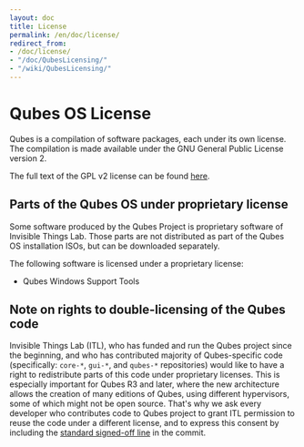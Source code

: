 ```yaml
---
layout: doc
title: License
permalink: /en/doc/license/
redirect_from:
- /doc/license/
- "/doc/QubesLicensing/"
- "/wiki/QubesLicensing/"
---
```


Qubes OS License
================

Qubes is a compilation of software packages, each under its own license. The compilation is made available under the GNU General Public License version 2.

The full text of the GPL v2 license can be found [here](http://www.gnu.org/licenses/gpl-2.0.html).

Parts of the Qubes OS under proprietary license
-----------------------------------------------

Some software produced by the Qubes Project is proprietary software of Invisible Things Lab. Those parts are not distributed as part of the Qubes OS installation ISOs, but can be downloaded separately.

The following software is licensed under a proprietary license:

-   Qubes Windows Support Tools

Note on rights to double-licensing of the Qubes code
----------------------------------------------------

Invisible Things Lab (ITL), who has funded and run the Qubes project since the beginning, and who has contributed majority of Qubes-specific code (specifically: `core-*`, `gui-*`, and `qubes-*` repositories) would like to have a right to redistribute parts of this code under proprietary licenses. This is especially important for Qubes R3 and later, where the new architecture allows the creation of many editions of Qubes, using different hypervisors, some of which might not be open source. That's why we ask every developer who contributes code to Qubes project to grant ITL permission to reuse the code under a different license, and to express this consent by including the [standard signed-off line](http://git.kernel.org/cgit/linux/kernel/git/torvalds/linux.git/tree/Documentation/SubmittingPatches?id=HEAD#n358) in the commit.

